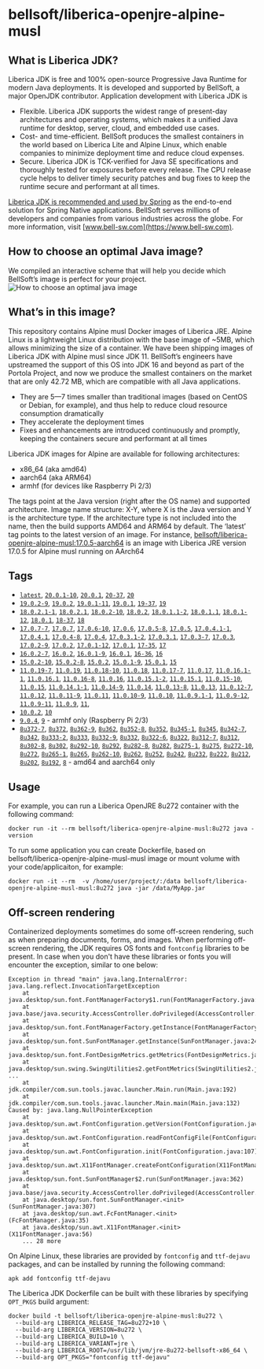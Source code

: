 # bellsoft/liberica-openjre-alpine-musl

## What is Liberica JDK?
Liberica JDK is free and 100% open-source Progressive Java Runtime for modern Java deployments. It is developed and supported by BellSoft, a major OpenJDK contributor. Application development with Liberica JDK is

*  Flexible. Liberica JDK supports the widest range of present-day architectures and operating systems, which makes it a unified Java runtime for desktop, server, cloud, and embedded use cases.
* Cost- and time-efficient. BellSoft produces the smallest containers in the world based on Liberica Lite and Alpine Linux, which enable companies to minimize deployment time and reduce cloud expenses.
* Secure. Liberica JDK is TCK-verified for Java SE specifications and thoroughly tested for exposures before every release. The CPU release cycle helps to deliver timely security patches and bug fixes to keep the runtime secure and performant at all times.

[Liberica JDK is recommended and used by Spring](https://spring.io/quickstart) as the end-to-end solution for Spring Native applications.
BellSoft serves millions of developers and companies from various industries across the globe. For more information, visit [www.bell-sw.com](https://www.bell-sw.com).

## How to choose an optimal Java image?

We compiled an interactive scheme that will help you decide which BellSoft’s image is perfect for your project.
![How to choose an optimal java image](https://download.bell-sw.com/static/images/how-to-choose-optimal-java-image.jpg)

## What’s in this image?
This repository contains Alpine musl Docker images of Liberica JRE. Alpine Linux is a lightweight Linux distribution with the base image of ~5MB, which allows minimizing the size of a container.
We have been shipping images of Liberica JDK with Alpine musl since JDK 11. BellSoft’s engineers have upstreamed the support of this OS into JDK 16 and beyond as part of the Portola Project, and now we produce the smallest containers on the market that are only 42.72 MB, which are compatible with all Java applications.

* They are 5—7 times smaller than traditional images (based on CentOS or Debian, for example), and thus help to reduce cloud resource consumption dramatically
* They accelerate the deployment times
* Fixes and enhancements are introduced continuously and promptly, keeping the containers secure and performant at all times

Liberica JDK images for Alpine are available for following architectures:

* x86_64 (aka amd64)
* aarch64 (aka ARM64)
* armhf (for devices like Raspberry Pi 2/3)

The tags point at the Java version (right after the OS name) and supported architecture.
Image name structure:
X-Y, where X is the Java version and Y is the architecture type. If the architecture type is not included into the name, then the build supports AMD64 and ARM64 by default.
The ‘latest’ tag points to the latest version of an image.
For instance, [bellsoft/liberica-openjre-alpine-musl:17.0.5-aarch64](https://hub.docker.com/layers/bellsoft/liberica-openjre-alpine-musl/17.0.5-aarch64/images/sha256-ed4df8d9426c38a2fae566623663ec5fe7b182a52e538954e062ed64f49c8725?context=explore) is an image with Liberica JRE version 17.0.5 for Alpine musl running on AArch64

## Tags

* [`latest`](https://github.com/bell-sw/Liberica/blob/master/docker/repos/liberica-openjre-alpine-musl/20/Dockerfile),
[`20.0.1-10`](https://github.com/bell-sw/Liberica/blob/master/docker/repos/liberica-openjre-alpine-musl/20/Dockerfile),
[`20.0.1`](https://github.com/bell-sw/Liberica/blob/master/docker/repos/liberica-openjre-alpine-musl/20/Dockerfile),
[`20-37`](https://github.com/bell-sw/Liberica/blob/master/docker/repos/liberica-openjre-alpine-musl/20/Dockerfile),
[`20`](https://github.com/bell-sw/Liberica/blob/master/docker/repos/liberica-openjre-alpine-musl/20/Dockerfile)
* [`19.0.2-9`](https://github.com/bell-sw/Liberica/blob/master/docker/repos/liberica-openjre-alpine-musl/19/Dockerfile),
[`19.0.2`](https://github.com/bell-sw/Liberica/blob/master/docker/repos/liberica-openjre-alpine-musl/19/Dockerfile),
[`19.0.1-11`](https://github.com/bell-sw/Liberica/blob/master/docker/repos/liberica-openjre-alpine-musl/19/Dockerfile),
[`19.0.1`](https://github.com/bell-sw/Liberica/blob/master/docker/repos/liberica-openjre-alpine-musl/19/Dockerfile),
[`19-37`](https://github.com/bell-sw/Liberica/blob/master/docker/repos/liberica-openjre-alpine-musl/19/Dockerfile),
[`19`](https://github.com/bell-sw/Liberica/blob/master/docker/repos/liberica-openjre-alpine-musl/19/Dockerfile)
* [`18.0.2.1-1`](https://github.com/bell-sw/Liberica/blob/master/docker/repos/liberica-openjre-alpine-musl/old/18/Dockerfile),
[`18.0.2.1`](https://github.com/bell-sw/Liberica/blob/master/docker/repos/liberica-openjre-alpine-musl/old/18/Dockerfile),
[`18.0.2-10`](https://github.com/bell-sw/Liberica/blob/master/docker/repos/liberica-openjre-alpine-musl/old/18/Dockerfile),
[`18.0.2`](https://github.com/bell-sw/Liberica/blob/master/docker/repos/liberica-openjre-alpine-musl/old/18/Dockerfile),
[`18.0.1.1-2`](https://github.com/bell-sw/Liberica/blob/master/docker/repos/liberica-openjre-alpine-musl/old/18/Dockerfile),
[`18.0.1.1`](https://github.com/bell-sw/Liberica/blob/master/docker/repos/liberica-openjre-alpine-musl/old/18/Dockerfile),
[`18.0.1-12`](https://github.com/bell-sw/Liberica/blob/master/docker/repos/liberica-openjre-alpine-musl/old/18/Dockerfile),
[`18.0.1`](https://github.com/bell-sw/Liberica/blob/master/docker/repos/liberica-openjre-alpine-musl/old/18/Dockerfile),
[`18-37`](https://github.com/bell-sw/Liberica/blob/master/docker/repos/liberica-openjre-alpine-musl/old/18/Dockerfile),
[`18`](https://github.com/bell-sw/Liberica/blob/master/docker/repos/liberica-openjre-alpine-musl/old/18/Dockerfile)
* [`17.0.7-7`](https://github.com/bell-sw/Liberica/blob/master/docker/repos/liberica-openjre-alpine-musl/17/Dockerfile),
[`17.0.7`](https://github.com/bell-sw/Liberica/blob/master/docker/repos/liberica-openjre-alpine-musl/17/Dockerfile),
[`17.0.6-10`](https://github.com/bell-sw/Liberica/blob/master/docker/repos/liberica-openjre-alpine-musl/17/Dockerfile),
[`17.0.6`](https://github.com/bell-sw/Liberica/blob/master/docker/repos/liberica-openjre-alpine-musl/17/Dockerfile),
[`17.0.5-8`](https://github.com/bell-sw/Liberica/blob/master/docker/repos/liberica-openjre-alpine-musl/17/Dockerfile),
[`17.0.5`](https://github.com/bell-sw/Liberica/blob/master/docker/repos/liberica-openjre-alpine-musl/17/Dockerfile),
[`17.0.4.1-1`](https://github.com/bell-sw/Liberica/blob/master/docker/repos/liberica-openjre-alpine-musl/17/Dockerfile),
[`17.0.4.1`](https://github.com/bell-sw/Liberica/blob/master/docker/repos/liberica-openjre-alpine-musl/17/Dockerfile),
[`17.0.4-8`](https://github.com/bell-sw/Liberica/blob/master/docker/repos/liberica-openjre-alpine-musl/17/Dockerfile),
[`17.0.4`](https://github.com/bell-sw/Liberica/blob/master/docker/repos/liberica-openjre-alpine-musl/17/Dockerfile),
[`17.0.3.1-2`](https://github.com/bell-sw/Liberica/blob/master/docker/repos/liberica-openjre-alpine-musl/17/Dockerfile),
[`17.0.3.1`](https://github.com/bell-sw/Liberica/blob/master/docker/repos/liberica-openjre-alpine-musl/17/Dockerfile),
[`17.0.3-7`](https://github.com/bell-sw/Liberica/blob/master/docker/repos/liberica-openjre-alpine-musl/17/Dockerfile),
[`17.0.3`](https://github.com/bell-sw/Liberica/blob/master/docker/repos/liberica-openjre-alpine-musl/17/Dockerfile),
[`17.0.2-9`](https://github.com/bell-sw/Liberica/blob/master/docker/repos/liberica-openjre-alpine-musl/17/Dockerfile),
[`17.0.2`](https://github.com/bell-sw/Liberica/blob/master/docker/repos/liberica-openjre-alpine-musl/17/Dockerfile),
[`17.0.1-12`](https://github.com/bell-sw/Liberica/blob/master/docker/repos/liberica-openjre-alpine-musl/17/Dockerfile),
[`17.0.1`](https://github.com/bell-sw/Liberica/blob/master/docker/repos/liberica-openjre-alpine-musl/17/Dockerfile),
[`17-35`](https://github.com/bell-sw/Liberica/blob/master/docker/repos/liberica-openjre-alpine-musl/17/Dockerfile),
[`17`](https://github.com/bell-sw/Liberica/blob/master/docker/repos/liberica-openjre-alpine-musl/17/Dockerfile)
* [`16.0.2-7`](https://github.com/bell-sw/Liberica/blob/master/docker/repos/liberica-openjre-alpine-musl/old/16/Dockerfile),
[`16.0.2`](https://github.com/bell-sw/Liberica/blob/master/docker/repos/liberica-openjre-alpine-musl/old/16/Dockerfile),
[`16.0.1-9`](https://github.com/bell-sw/Liberica/blob/master/docker/repos/liberica-openjre-alpine-musl/old/16/Dockerfile),
[`16.0.1`](https://github.com/bell-sw/Liberica/blob/master/docker/repos/liberica-openjre-alpine-musl/old/16/Dockerfile),
[`16-36`](https://github.com/bell-sw/Liberica/blob/master/docker/repos/liberica-openjre-alpine-musl/old/16/Dockerfile),
[`16`](https://github.com/bell-sw/Liberica/blob/master/docker/repos/liberica-openjre-alpine-musl/old/16/Dockerfile)
* [`15.0.2-10`](https://github.com/bell-sw/Liberica/blob/master/docker/repos/liberica-openjre-alpine-musl/old/15/Dockerfile),
[`15.0.2-8`](https://github.com/bell-sw/Liberica/blob/master/docker/repos/liberica-openjre-alpine-musl/old/15/Dockerfile),
[`15.0.2`](https://github.com/bell-sw/Liberica/blob/master/docker/repos/liberica-openjre-alpine-musl/old/15/Dockerfile),
[`15.0.1-9`](https://github.com/bell-sw/Liberica/blob/master/docker/repos/liberica-openjre-alpine-musl/old/15/Dockerfile),
[`15.0.1`](https://github.com/bell-sw/Liberica/blob/master/docker/repos/liberica-openjre-alpine-musl/old/15/Dockerfile),
[`15`](https://github.com/bell-sw/Liberica/blob/master/docker/repos/liberica-openjre-alpine-musl/old/15/Dockerfile)
* [`11.0.19-7`](https://github.com/bell-sw/Liberica/blob/master/docker/repos/liberica-openjre-alpine-musl/11/Dockerfile),
[`11.0.19`](https://github.com/bell-sw/Liberica/blob/master/docker/repos/liberica-openjre-alpine-musl/11/Dockerfile),
[`11.0.18-10`](https://github.com/bell-sw/Liberica/blob/master/docker/repos/liberica-openjre-alpine-musl/11/Dockerfile),
[`11.0.18`](https://github.com/bell-sw/Liberica/blob/master/docker/repos/liberica-openjre-alpine-musl/11/Dockerfile),
[`11.0.17-7`](https://github.com/bell-sw/Liberica/blob/master/docker/repos/liberica-openjre-alpine-musl/11/Dockerfile),
[`11.0.17`](https://github.com/bell-sw/Liberica/blob/master/docker/repos/liberica-openjre-alpine-musl/11/Dockerfile),
[`11.0.16.1-1`](https://github.com/bell-sw/Liberica/blob/master/docker/repos/liberica-openjre-alpine-musl/11/Dockerfile),
[`11.0.16.1`](https://github.com/bell-sw/Liberica/blob/master/docker/repos/liberica-openjre-alpine-musl/11/Dockerfile),
[`11.0.16-8`](https://github.com/bell-sw/Liberica/blob/master/docker/repos/liberica-openjre-alpine-musl/11/Dockerfile),
[`11.0.16`](https://github.com/bell-sw/Liberica/blob/master/docker/repos/liberica-openjre-alpine-musl/11/Dockerfile),
[`11.0.15.1-2`](https://github.com/bell-sw/Liberica/blob/master/docker/repos/liberica-openjre-alpine-musl/11/Dockerfile),
[`11.0.15.1`](https://github.com/bell-sw/Liberica/blob/master/docker/repos/liberica-openjre-alpine-musl/11/Dockerfile),
[`11.0.15-10`](https://github.com/bell-sw/Liberica/blob/master/docker/repos/liberica-openjre-alpine-musl/11/Dockerfile),
[`11.0.15`](https://github.com/bell-sw/Liberica/blob/master/docker/repos/liberica-openjre-alpine-musl/11/Dockerfile),
[`11.0.14.1-1`](https://github.com/bell-sw/Liberica/blob/master/docker/repos/liberica-openjre-alpine-musl/11/Dockerfile),
[`11.0.14-9`](https://github.com/bell-sw/Liberica/blob/master/docker/repos/liberica-openjre-alpine-musl/11/Dockerfile),
[`11.0.14`](https://github.com/bell-sw/Liberica/blob/master/docker/repos/liberica-openjre-alpine-musl/11/Dockerfile),
[`11.0.13-8`](https://github.com/bell-sw/Liberica/blob/master/docker/repos/liberica-openjre-alpine-musl/11/Dockerfile),
[`11.0.13`](https://github.com/bell-sw/Liberica/blob/master/docker/repos/liberica-openjre-alpine-musl/11/Dockerfile),
[`11.0.12-7`](https://github.com/bell-sw/Liberica/blob/master/docker/repos/liberica-openjre-alpine-musl/11/Dockerfile),
[`11.0.12`](https://github.com/bell-sw/Liberica/blob/master/docker/repos/liberica-openjre-alpine-musl/11/Dockerfile),
[`11.0.11-9`](https://github.com/bell-sw/Liberica/blob/master/docker/repos/liberica-openjre-alpine-musl/11/Dockerfile),
[`11.0.11`](https://github.com/bell-sw/Liberica/blob/master/docker/repos/liberica-openjre-alpine-musl/11/Dockerfile),
[`11.0.10-9`](https://github.com/bell-sw/Liberica/blob/master/docker/repos/liberica-openjre-alpine-musl/11/Dockerfile),
[`11.0.10`](https://github.com/bell-sw/Liberica/blob/master/docker/repos/liberica-openjre-alpine-musl/11/Dockerfile),
[`11.0.9.1-1`](https://github.com/bell-sw/Liberica/blob/master/docker/repos/liberica-openjre-alpine-musl/11/Dockerfile),
[`11.0.9-12`](https://github.com/bell-sw/Liberica/blob/master/docker/repos/liberica-openjre-alpine-musl/11/Dockerfile),
[`11.0.9-11`](https://github.com/bell-sw/Liberica/blob/master/docker/repos/liberica-openjre-alpine-musl/11/Dockerfile),
[`11.0.9`](https://github.com/bell-sw/Liberica/blob/master/docker/repos/liberica-openjre-alpine-musl/11/Dockerfile),
[`11`](https://github.com/bell-sw/Liberica/blob/master/docker/repos/liberica-openjre-alpine-musl/11/Dockerfile),
* [`10.0.2`](https://github.com/bell-sw/Liberica/blob/master/docker/repos/liberica-openjre-alpine-musl/old/10.0.2/Dockerfile), 
[`10`](https://github.com/bell-sw/Liberica/blob/master/docker/repos/liberica-openjre-alpine-musl/old/10.0.2/Dockerfile)
* [`9.0.4`](https://github.com/bell-sw/Liberica/blob/master/docker/repos/liberica-openjre-alpine-musl/old/9.0.4/Dockerfile), 
[`9`](https://github.com/bell-sw/Liberica/blob/master/docker/repos/liberica-openjre-alpine-musl/old/9.0.4/Dockerfile) - armhf only (Raspberry Pi 2/3)
* [`8u372-7`](https://github.com/bell-sw/Liberica/blob/master/docker/repos/liberica-openjre-alpine-musl/8/Dockerfile),
[`8u372`](https://github.com/bell-sw/Liberica/blob/master/docker/repos/liberica-openjre-alpine-musl/8/Dockerfile),
[`8u362-9`](https://github.com/bell-sw/Liberica/blob/master/docker/repos/liberica-openjre-alpine-musl/8/Dockerfile),
[`8u362`](https://github.com/bell-sw/Liberica/blob/master/docker/repos/liberica-openjre-alpine-musl/8/Dockerfile),
[`8u352-8`](https://github.com/bell-sw/Liberica/blob/master/docker/repos/liberica-openjre-alpine-musl/8/Dockerfile),
[`8u352`](https://github.com/bell-sw/Liberica/blob/master/docker/repos/liberica-openjre-alpine-musl/8/Dockerfile),
[`8u345-1`](https://github.com/bell-sw/Liberica/blob/master/docker/repos/liberica-openjre-alpine-musl/8/Dockerfile),
[`8u345`](https://github.com/bell-sw/Liberica/blob/master/docker/repos/liberica-openjre-alpine-musl/8/Dockerfile),
[`8u342-7`](https://github.com/bell-sw/Liberica/blob/master/docker/repos/liberica-openjre-alpine-musl/8/Dockerfile),
[`8u342`](https://github.com/bell-sw/Liberica/blob/master/docker/repos/liberica-openjre-alpine-musl/8/Dockerfile),
[`8u333-2`](https://github.com/bell-sw/Liberica/blob/master/docker/repos/liberica-openjre-alpine-musl/8/Dockerfile),
[`8u333`](https://github.com/bell-sw/Liberica/blob/master/docker/repos/liberica-openjre-alpine-musl/8/Dockerfile),
[`8u332-9`](https://github.com/bell-sw/Liberica/blob/master/docker/repos/liberica-openjre-alpine-musl/8/Dockerfile),
[`8u332`](https://github.com/bell-sw/Liberica/blob/master/docker/repos/liberica-openjre-alpine-musl/8/Dockerfile),
[`8u322-6`](https://github.com/bell-sw/Liberica/blob/master/docker/repos/liberica-openjre-alpine-musl/8/Dockerfile),
[`8u322`](https://github.com/bell-sw/Liberica/blob/master/docker/repos/liberica-openjre-alpine-musl/8/Dockerfile),
[`8u312-7`](https://github.com/bell-sw/Liberica/blob/master/docker/repos/liberica-openjre-alpine-musl/8/Dockerfile),
[`8u312`](https://github.com/bell-sw/Liberica/blob/master/docker/repos/liberica-openjre-alpine-musl/8/Dockerfile),
[`8u302-8`](https://github.com/bell-sw/Liberica/blob/master/docker/repos/liberica-openjre-alpine-musl/8/Dockerfile),
[`8u302`](https://github.com/bell-sw/Liberica/blob/master/docker/repos/liberica-openjre-alpine-musl/8/Dockerfile),
[`8u292-10`](https://github.com/bell-sw/Liberica/blob/master/docker/repos/liberica-openjre-alpine-musl/8/Dockerfile),
[`8u292`](https://github.com/bell-sw/Liberica/blob/master/docker/repos/liberica-openjre-alpine-musl/8/Dockerfile),
[`8u282-8`](https://github.com/bell-sw/Liberica/blob/master/docker/repos/liberica-openjre-alpine-musl/8/Dockerfile),
[`8u282`](https://github.com/bell-sw/Liberica/blob/master/docker/repos/liberica-openjre-alpine-musl/8/Dockerfile),
[`8u275-1`](https://github.com/bell-sw/Liberica/blob/master/docker/repos/liberica-openjre-alpine-musl/8/Dockerfile),
[`8u275`](https://github.com/bell-sw/Liberica/blob/master/docker/repos/liberica-openjre-alpine-musl/8/Dockerfile),
[`8u272-10`](https://github.com/bell-sw/Liberica/blob/master/docker/repos/liberica-openjre-alpine-musl/8/Dockerfile),
[`8u272`](https://github.com/bell-sw/Liberica/blob/master/docker/repos/liberica-openjre-alpine-musl/8/Dockerfile),
[`8u265-1`](https://github.com/bell-sw/Liberica/blob/master/docker/repos/liberica-openjre-alpine-musl/8/Dockerfile),
[`8u265`](https://github.com/bell-sw/Liberica/blob/master/docker/repos/liberica-openjre-alpine-musl/8/Dockerfile),
[`8u262-10`](https://github.com/bell-sw/Liberica/blob/master/docker/repos/liberica-openjre-alpine-musl/8/Dockerfile),
[`8u262`](https://github.com/bell-sw/Liberica/blob/master/docker/repos/liberica-openjre-alpine-musl/8/Dockerfile),
[`8u252`](https://github.com/bell-sw/Liberica/blob/master/docker/repos/liberica-openjre-alpine-musl/8/Dockerfile),
[`8u242`](https://github.com/bell-sw/Liberica/blob/master/docker/repos/liberica-openjre-alpine-musl/old/8u242/Dockerfile), 
[`8u232`](https://github.com/bell-sw/Liberica/blob/master/docker/repos/liberica-openjre-alpine-musl/old/8u232/Dockerfile), 
[`8u222`](https://github.com/bell-sw/Liberica/blob/master/docker/repos/liberica-openjre-alpine-musl/old/8u222/Dockerfile), 
[`8u212`](https://github.com/bell-sw/Liberica/blob/master/docker/repos/liberica-openjre-alpine-musl/old/8u212/Dockerfile), 
[`8u202`](https://github.com/bell-sw/Liberica/blob/master/docker/repos/liberica-openjre-alpine-musl/old/8u202/Dockerfile), 
[`8u192`](https://github.com/bell-sw/Liberica/blob/master/docker/repos/liberica-openjre-alpine-musl/old/8u192/Dockerfile), 
[`8`](https://github.com/bell-sw/Liberica/blob/master/docker/repos/liberica-openjre-alpine-musl/8/Dockerfile) - amd64 and aarch64 only

## Usage

For example, you can run a Liberica OpenJRE 8u272 container with the following command:

 `docker run -it --rm bellsoft/liberica-openjre-alpine-musl:8u272 java -version`

To run some application you can create Dockerfile, based on bellsoft/liberica-openjre-alpine-musl-musl image or mount volume with your code/applicaiton, for example:

 `docker run -it --rm  -v /home/user/project/:/data bellsoft/liberica-openjre-alpine-musl-musl:8u272 java -jar /data/MyApp.jar`

## Off-screen rendering

Containerized deployments sometimes do some off-screen rendering, such as when preparing documents, forms, and images. When performing off-screen rendering, the JDK requires OS fonts and `fontconfig` libraries to be present.
In case when you don't have these libraries or fonts you will encounter the exception, similar to one below:

```shell
Exception in thread "main" java.lang.InternalError: java.lang.reflect.InvocationTargetException
	at java.desktop/sun.font.FontManagerFactory$1.run(FontManagerFactory.java:86)
	at java.base/java.security.AccessController.doPrivileged(AccessController.java:312)
	at java.desktop/sun.font.FontManagerFactory.getInstance(FontManagerFactory.java:74)
	at java.desktop/sun.font.SunFontManager.getInstance(SunFontManager.java:247)
	at java.desktop/sun.font.FontDesignMetrics.getMetrics(FontDesignMetrics.java:261)
	at java.desktop/sun.swing.SwingUtilities2.getFontMetrics(SwingUtilities2.java:1243)
...
	at jdk.compiler/com.sun.tools.javac.launcher.Main.run(Main.java:192)
	at jdk.compiler/com.sun.tools.javac.launcher.Main.main(Main.java:132)
Caused by: java.lang.NullPointerException
	at java.desktop/sun.awt.FontConfiguration.getVersion(FontConfiguration.java:1262)
	at java.desktop/sun.awt.FontConfiguration.readFontConfigFile(FontConfiguration.java:225)
	at java.desktop/sun.awt.FontConfiguration.init(FontConfiguration.java:107)
	at java.desktop/sun.awt.X11FontManager.createFontConfiguration(X11FontManager.java:719)
	at java.desktop/sun.font.SunFontManager$2.run(SunFontManager.java:362)
	at java.base/java.security.AccessController.doPrivileged(AccessController.java:312)
	at java.desktop/sun.font.SunFontManager.<init>(SunFontManager.java:307)
	at java.desktop/sun.awt.FcFontManager.<init>(FcFontManager.java:35)
	at java.desktop/sun.awt.X11FontManager.<init>(X11FontManager.java:56)
	... 28 more
```

On Alpine Linux, these libraries are provided by `fontconfig` and `ttf-dejavu` packages, and can be installed by running the following command:

```apk add fontconfig ttf-dejavu```

The Liberica JDK Dockerfile can be built with these libraries by specifying `OPT_PKGS` build argument:

```shell
docker build -t bellsoft/liberica-openjre-alpine-musl:8u272 \
  --build-arg LIBERICA_RELEASE_TAG=8u272+10 \
  --build-arg LIBERICA_VERSION=8u272 \
  --build-arg LIBERICA_BUILD=10 \
  --build-arg LIBERICA_VARIANT=jre \
  --build-arg LIBERICA_ROOT=/usr/lib/jvm/jre-8u272-bellsoft-x86_64 \
  --build-arg OPT_PKGS="fontconfig ttf-dejavu"
```
